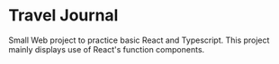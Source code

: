 # Travel Journal

Small Web project to practice basic React and Typescript. This project mainly displays use of React's function components. 

